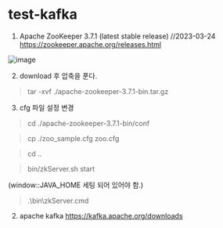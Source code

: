 # test-kafka

1. Apache ZooKeeper 3.7.1 (latest stable release) //2023-03-24
https://zookeeper.apache.org/releases.html 

![image](https://user-images.githubusercontent.com/13308117/227393350-d8051cab-3fab-48ca-aaa4-49bc1118139d.png)

2. download 후 압축을 푼다.
> tar -xvf ./apache-zookeeper-3.7.1-bin.tar.gz

3. cfg 파일 설정 변경
> cd ./apache-zookeeper-3.7.1-bin/conf

> cp ./zoo_sample.cfg zoo.cfg

> cd ..

> bin/zkServer.sh start

(window::JAVA_HOME 세팅 되어 있어야 함.)
> .\bin\zkServer.cmd     

2. apache kafka https://kafka.apache.org/downloads 